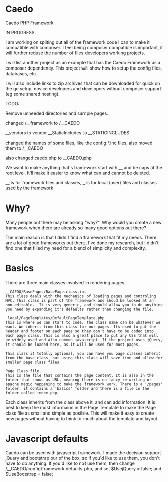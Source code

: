 # Caedo
Caedo PHP Framework.

IN PROGRESS.

I am working on spliting out all of the framework code I can to make it compatible with composer.  I feel being composer compatible is important, it will further reduse the number of files developers working projects.

I will list another project as an example that has the Caedo Framework as a composer dependency.  This project will show how to setup the config files, databases, etc.

I will also include links to zip archives that can be downloaded for quick on the go setup, novice developers and developers without composer support (eg some shared hosting).


TODO: 

Remove unneeded directories and sample pages.

changed /__framework to /__CAEDO

__vendors to vendor
__StaticIncludes to __STATICINCLUDES

changed the names of some files, like the config.*.inc files, also moved them to /__CAEDO

also changed caedo.php to __CAEDO.php

We want to make anything that's framework start with __ and be caps at the root level.  It'll make it easier to know what can and cannot be deleted.



__ is for framework files and classes, _ is for local (user) files and classes used by the framework



# Why?

Many people out there may be asking "why?". Why would you create a new
framework when there are already so many good options out there?

The main reason is that I didn't find a framework that fit my needs.  There are a lot of good frameworks out there, I've done my research, but I didn't find one that filled my need for a blend of simplicity and complexity.


# Basics
There are three main classes involved in rendering pages.
	
	__CAEDO/BasePages/BasePage.class.inc 
	This class deals with the mechanics of loading pages and controling MVC. This class is part of the framework and shoud be looked at an non-editable.  It is very generic, and should allow you to do anything you need by expanding it's defaults rather than changing the file.
	
	_local/PageTemplates/DefaultPageTemplate.php
	This is where we can start to code, the class name can be whatever we want. We inherit from this class for our pages. Its used to put the header and footer on each page so they don't have to be coded into each page class. This is also a great place to put any CSS that will be widely used and also common javascript. If the project uses jQuery, it should be loaded here, as it will be used for most pages. 
	
	This class it totally optional, you can have you page classes inherit from the base class, but using this class will save time and allow for smaller page class files
	
	Page Class file.
	This is the file that contains the page content. It is also in the folder that shows as URL, meaning there is no fancy re-writing or apache magic happening to make the framework work. There is a '/pages' folder, it contains a 'basics' folder and there is a file in the folder called index.php.
	
Each class inherits from the class above it, and can add information.  It is best to keep the most informaion in the Page Template to make the Page class file as small and simple as posible.  This will make it easy to create new pages without having to think to much about the template and layout.


# Javascript defaults

Caedo can be used with javascript framework.  I made the decision support jQuery and bootstrap our of the box, so if you'd like to use them, you don't have to do anything.  If you'd like to not use them, then change /__CAEDO/config/framework.defaults.php, and set $UsejQuery = false; and $UseBootstrap = false;



